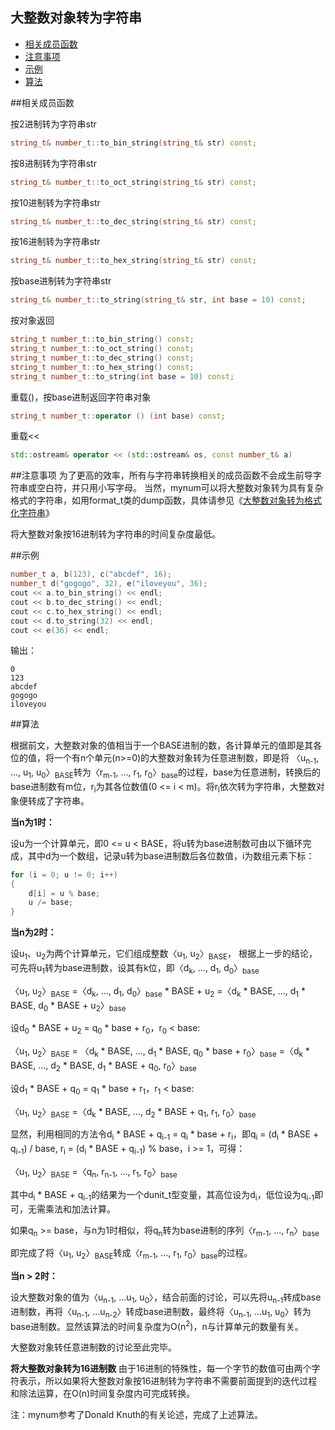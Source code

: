 大整数对象转为字符串
-------------

 * [相关成员函数](#相关成员函数)
 * [注意事项](#注意事项)
 * [示例](#示例)
 * [算法](#算法)

##相关成员函数

按2进制转为字符串str
```C++
string_t& number_t::to_bin_string(string_t& str) const;
```
按8进制转为字符串str
```C++
string_t& number_t::to_oct_string(string_t& str) const;
```
按10进制转为字符串str
```C++
string_t& number_t::to_dec_string(string_t& str) const;
```
按16进制转为字符串str
```C++
string_t& number_t::to_hex_string(string_t& str) const;
```
按base进制转为字符串str
```C++
string_t& number_t::to_string(string_t& str, int base = 10) const;
```
按对象返回
```C++
string_t number_t::to_bin_string() const;
string_t number_t::to_oct_string() const;
string_t number_t::to_dec_string() const;
string_t number_t::to_hex_string() const;
string_t number_t::to_string(int base = 10) const;
```
重载()，按base进制返回字符串对象
```C++
string_t number_t::operator () (int base) const;
```
重载<<
```C++
std::ostream& operator << (std::ostream& os, const number_t& a)
```

##注意事项
为了更高的效率，所有与字符串转换相关的成员函数不会成生前导字符串或空白符，并只用小写字母。 
当然，mynum可以将大整数对象转为具有复杂格式的字符串，如用format_t类的dump函数，具体请参见《[大整数对象转为格式化字符串](https://github.com/brotherbeer/mydocument/blob/master/mynum/Formatted-output-ch.md)》

将大整数对象按16进制转为字符串的时间复杂度最低。

##示例
```C++
number_t a, b(123), c("abcdef", 16);
number_t d("gogogo", 32), e("iloveyou", 36);
cout << a.to_bin_string() << endl;
cout << b.to_dec_string() << endl;
cout << c.to_hex_string() << endl;
cout << d.to_string(32) << endl;
cout << e(36) << endl;
```
输出：
```
0
123
abcdef
gogogo
iloveyou
```

##算法

根据前文，大整数对象的值相当于一个BASE进制的数，各计算单元的值即是其各位的值，将一个有n个单元(n>=0)的大整数对象转为任意进制数，即是将
〈u<sub>n-1</sub>, ..., u<sub>1</sub>, u<sub>0</sub>〉<sub>BASE</sub>转为〈r<sub>m-1</sub>, ..., r<sub>1</sub>, r<sub>0</sub>〉<sub>base</sub>的过程，base为任意进制，转换后的base进制数有m位，r<sub>i</sub>为其各位数值(0 <= i < m)。将r<sub>i</sub>依次转为字符串，大整数对象便转成了字符串。

**当n为1时：**

设u为一个计算单元，即0 <= u < BASE，将u转为base进制数可由以下循环完成，其中d为一个数组，记录u转为base进制数后各位数值，i为数组元素下标：
```C++
for (i = 0; u != 0; i++)
{
	d[i] = u % base;
	u /= base;
}
```

**当n为2时：**

设u<sub>1</sub>、u<sub>2</sub>为两个计算单元，它们组成整数〈u<sub>1</sub>, u<sub>2</sub>〉<sub>BASE</sub>，
根据上一步的结论，可先将u<sub>1</sub>转为base进制数，设其有k位，即〈d<sub>k</sub>, ..., d<sub>1</sub>, d<sub>0</sub>〉<sub>base</sub>

〈u<sub>1</sub>, u<sub>2</sub>〉<sub>BASE</sub> =〈d<sub>k</sub>, ..., d<sub>1</sub>, d<sub>0</sub>〉<sub>base</sub> * BASE + u<sub>2</sub> =〈d<sub>k</sub> \* BASE, ..., d<sub>1</sub> \* BASE, d<sub>0</sub> \* BASE + u<sub>2</sub>〉<sub>base</sub>


设d<sub>0</sub> \* BASE + u<sub>2</sub> = q<sub>0</sub> \* base + r<sub>0</sub>，r<sub>0</sub> < base:

〈u<sub>1</sub>, u<sub>2</sub>〉<sub>BASE</sub> = 〈d<sub>k</sub> \* BASE, ..., d<sub>1</sub> \* BASE, q<sub>0</sub> \* base + r<sub>0</sub>〉<sub>base</sub> =〈d<sub>k</sub> \* BASE, ..., d<sub>2</sub> \* BASE, d<sub>1</sub> \* BASE + q<sub>0</sub>, r<sub>0</sub>〉<sub>base</sub>

设d<sub>1</sub> \* BASE + q<sub>0</sub> = q<sub>1</sub> \* base + r<sub>1</sub>，r<sub>1</sub> < base:

〈u<sub>1</sub>, u<sub>2</sub>〉<sub>BASE</sub> =〈d<sub>k</sub> \* BASE, ..., d<sub>2</sub> \* BASE + q<sub>1</sub>, r<sub>1</sub>, r<sub>0</sub>〉<sub>base</sub>

显然，利用相同的方法令d<sub>i</sub> \* BASE + q<sub>i-1</sub> = q<sub>i</sub> \* base + r<sub>i</sub>，即q<sub>i</sub> = (d<sub>i</sub> \* BASE + q<sub>i-1</sub>) / base, r<sub>i</sub> = (d<sub>i</sub> \* BASE + q<sub>i-1</sub>) % base，i >= 1，可得：

〈u<sub>1</sub>, u<sub>2</sub>〉<sub>BASE</sub> =〈q<sub>n</sub>, r<sub>n-1</sub>, ..., r<sub>1</sub>, r<sub>0</sub>〉<sub>base</sub>

其中d<sub>i</sub> \* BASE + q<sub>i-1</sub>的结果为一个dunit_t型变量，其高位设为d<sub>i</sub>，低位设为q<sub>i-1</sub>即可，无需乘法和加法计算。

如果q<sub>n</sub> >= base，与n为1时相似，将q<sub>n</sub>转为base进制的序列〈r<sub>m-1</sub>, ..., r<sub>n</sub>〉<sub>base</sub>

即完成了将〈u<sub>1</sub>, u<sub>2</sub>〉<sub>BASE</sub>转成〈r<sub>m-1</sub>, ..., r<sub>1</sub>, r<sub>0</sub>〉<sub>base</sub>的过程。

**当n > 2时：**

设大整数对象的值为〈u<sub>n-1</sub>, ...u<sub>1</sub>, u<sub>0</sub>〉，结合前面的讨论，可以先将u<sub>n-1</sub>转成base进制数，再将〈u<sub>n-1</sub>, ...u<sub>n-2</sub>〉转成base进制数，最终将〈u<sub>n-1</sub>, ...u<sub>1</sub>, u<sub>0</sub>〉转为base进制数。显然该算法的时间复杂度为O(n<sup>2</sup>)，n与计算单元的数量有关。

大整数对象转任意进制数的讨论至此完毕。

**将大整数对象转为16进制数**
由于16进制的特殊性，每一个字节的数值可由两个字符表示，所以如果将大整数对象按16进制转为字符串不需要前面提到的迭代过程和除法运算，在O(n)时间复杂度内可完成转换。

注：mynum参考了Donald Knuth的有关论述，完成了上述算法。
